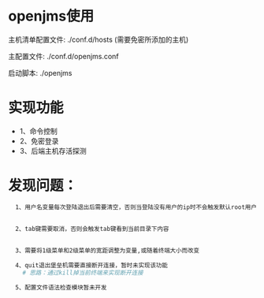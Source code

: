 
# openjms使用
  主机清单配置文件: ./conf.d/hosts (需要免密所添加的主机)
  
  主配置文件: ./conf.d/openjms.conf
  
  启动脚本: ./openjms

# 实现功能
- 1、命令控制
- 2、免密登录
- 3、后端主机存活探测


# 发现问题：
```bash
  1、用户名变量每次登陆退出后需要清空，否则当登陆没有用户的ip时不会触发默认root用户,已修复

  
  2、tab键需要取消，否则会触发tab键看到当前目录下内容
  
  
  3、需要将1级菜单和2级菜单的宽距调整为变量,或随着终端大小而改变
  
  4、quit退出堡垒机需要直接断开连接，暂时未实现该功能
    # 思路：通过kill掉当前终端来实现断开连接
  
  5、配置文件语法检查模块暂未开发
```
